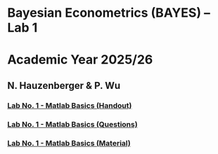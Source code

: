# Bayesian Econometrics (BAYES) – Lab 1
# Academic Year 2025/26
## N. Hauzenberger & P. Wu

### [Lab No. 1 - Matlab Basics (Handout)](https://github.com/nhauzenb/SGPE-ECNM11060/blob/main/Main%20Lab%20Material%20(Matlab)/Lab%201/Handout.pdf)
### [Lab No. 1 - Matlab Basics (Questions)](https://github.com/nhauzenb/SGPE-ECNM11060/blob/main/Main%20Lab%20Material%20(Matlab)/Lab%201/Question.pdf)
### [Lab No. 1 - Matlab Basics (Material)](https://github.com/nhauzenb/SGPE-ECNM11060/blob/main/Main%20Lab%20Material%20(Matlab)/Lab%201/)

